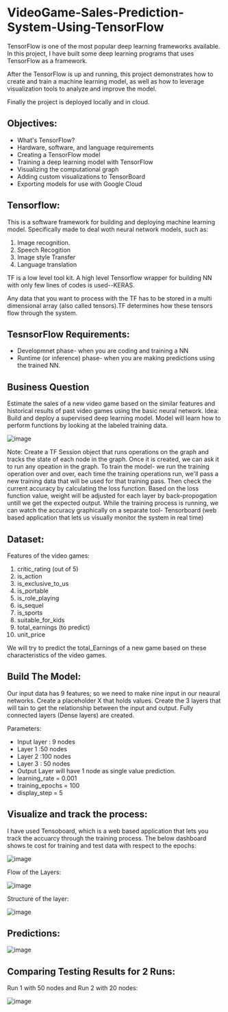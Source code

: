 # VideoGame-Sales-Prediction-System-Using-TensorFlow
TensorFlow is one of the most popular deep learning frameworks available. In this project, I have built some deep learning programs that uses TensorFlow as a framework.

After the TensorFlow is up and running, this project demonstrates how to create and train a machine learning model, as well as how to leverage visualization tools to analyze and improve the model.

Finally the project is deployed locally and in cloud.

## Objectives:
* What's TensorFlow?
* Hardware, software, and language requirements
* Creating a TensorFlow model
* Training a deep learning model with TensorFlow
* Visualizing the computational graph
* Adding custom visualizations to TensorBoard
* Exporting models for use with Google Cloud


## Tensorflow:

This is a software framework for building and deploying machine learning model. Specifically made to deal woth neural network models, such as:
1. Image recognition.
2. Speech Recogition
3. Image style Transfer
4. Language translation

TF is a low level tool kit. A high level Tensorflow wrapper for building NN with only few lines of codes is used--KERAS. 

Any data that you want to process with the TF has to be stored in a multi dimensional array (also called tensors).TF determines how these tensors flow through the system. 

## TesnsorFlow Requirements:

* Developmnet phase- when you are coding and training a NN
* Runtime (or inference) phase- when you are making predictions using the trained NN.

## Business Question

Estimate the sales of a new video game based on the similar features and historical results of past video games using the basic neural network.
Idea: Build and deploy a supervised deep learning model. Model will learn how to perform functions by looking at the labeled training data.

![image](https://user-images.githubusercontent.com/54689111/82715717-6b59d980-9c62-11ea-84e8-2932e77e9018.png)

Note: Create a TF Session object that runs operations on the graph and tracks the state of each node in the graph. Once it is created, we can ask it to run any opeation in the graph. To train the model- we run the training operation over and over, each time the training operations run, we'll pass a new training data that will be used for that training pass. Then check the current accuracy by calculating the loss function. Based on the loss function value, weight will be adjusted for each layer by back-propogation untill we get the expected output. While the training process is running, we can watch the accuracy graphically on a separate tool- Tensorboard (web based application that lets us visually monitor the system in real time)

## Dataset:

Features of the video games:
1. critic_rating (out of 5)
2. is_action 
3. is_exclusive_to_us
4. is_portable
5. is_role_playing
6. is_sequel
7. is_sports
8. suitable_for_kids
9. total_earnings (to predict)
10. unit_price

We will try to predict the total_Earnings of a new game based on these characteristics of the video games.

## Build The Model:

Our input data has 9 features; so we need to make nine input in our neaural networks. Create a placeholder X that holds values. Create the 3 layers that will tain to get the relationship between the input and output. Fully connected layers (Dense layers) are created.

Parameters:

* Input layer : 9 nodes
* Layer 1 :50 nodes
* Layer 2 :100 nodes
* Layer 3 : 50 nodes
* Output Layer will have 1 node as single value prediction.
* learning_rate = 0.001
* training_epochs = 100
* display_step = 5

## Visualize and track the process:

I have used Tensoboard, which is a web based application that lets you track the accuarcy through the training process. The below dashboard shows te cost for training and test data with respect to the epochs:

![image](https://user-images.githubusercontent.com/54689111/82719846-41151580-9c7c-11ea-803c-393576baf1e6.png)


Flow of the Layers:


![image](https://user-images.githubusercontent.com/54689111/82721226-3dd45680-9c89-11ea-9a49-79e75ddaf515.png)


Structure of the layer:


![image](https://user-images.githubusercontent.com/54689111/82721240-65c3ba00-9c89-11ea-9fa3-6b5b41eed021.png)


## Predictions:

![image](https://user-images.githubusercontent.com/54689111/82719946-f21bb000-9c7c-11ea-81d9-411d49a6bd83.png)


## Comparing Testing Results for 2 Runs:

Run 1 with 50 nodes and Run 2 with 20 nodes:

![image](https://user-images.githubusercontent.com/54689111/82721557-1c289e80-9c8c-11ea-8fdf-d4aae3af0631.png)


